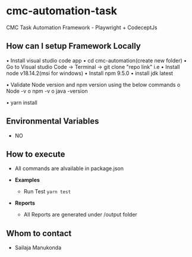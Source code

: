 # cmc-automation-task

CMC Task Automation Framework - Playwright + CodeceptJs

## How can I setup Framework Locally

• Install visual studio code app
• cd cmc-automation(create new folder)
• Go to Visual studio Code -> Terminal -> git clone "repo link" i.e
• Install node v18.14.2(msi for windows)
• Install npm 9.5.0
• install jdk latest

• Validate Node version and npm version using the below commands
o Node -v
o npm -v
o java -version

• yarn install

## Environmental Variables

- NO

## How to execute

- All commands are alvailable in package.json
- **Examples**

  - Run Test
    `yarn test`

- **Reports**
  - All Reports are generated under /output folder

## Whom to contact

- Sailaja Manukonda
